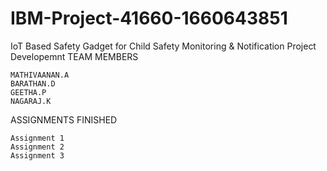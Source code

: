 # IBM-Project-41660-1660643851
IoT Based Safety Gadget for Child Safety Monitoring & Notification
Project Developemnt
TEAM MEMBERS

    MATHIVAANAN.A
    BARATHAN.D
    GEETHA.P
    NAGARAJ.K

ASSIGNMENTS FINISHED

    Assignment 1
    Assignment 2
    Assignment 3

